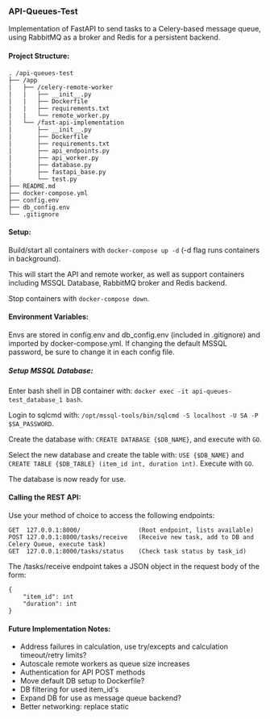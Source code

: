 ### API-Queues-Test

Implementation of FastAPI to send tasks to a Celery-based message queue, using RabbitMQ as a broker and Redis for a
persistent backend.

#### Project Structure:

    . /api-queues-test
    ├── /app              
    |   ├── /celery-remote-worker   
    |   |   ├── __init__.py   
    |   |   ├── Dockerfile
    |   |   ├── requirements.txt
    |   |   └── remote_worker.py
    |   └── /fast-api-implementation   
    |       ├── __init__.py
    |       ├── Dockerfile
    |       ├── requirements.txt
    |       ├── api_endpoints.py
    |       ├── api_worker.py
    |       ├── database.py
    |       ├── fastapi_base.py
    |       └── test.py  
    ├── README.md
    ├── docker-compose.yml
    ├── config.env
    ├── db_config.env
    └── .gitignore

#### Setup:

Build/start all containers with ```docker-compose up -d``` (-d flag runs containers in background).

This will start the API and remote worker, as well as support containers including MSSQL Database, RabbitMQ broker and 
Redis backend.

Stop containers with ```docker-compose down```.

#### Environment Variables:

Envs are stored in config.env and db_config.env (included in .gitignore) and imported by docker-compose.yml. If changing
the default MSSQL password, be sure to change it in each config file.

##### Setup MSSQL Database:

Enter bash shell in DB container with: ```docker exec -it api-queues-test_database_1 bash```.

Login to sqlcmd with: ```/opt/mssql-tools/bin/sqlcmd -S localhost -U SA -P $SA_PASSWORD```.

Create the database with: ```CREATE DATABASE {$DB_NAME}```, and execute with ```GO```.

Select the new database and create the table with: ```USE {$DB_NAME}``` 
and ```CREATE TABLE {$DB_TABLE} (item_id int, duration int)```. Execute with ```GO```.

The database is now ready for use.

#### Calling the REST API:

Use your method of choice to access the following endpoints:

    GET  127.0.0.1:8000/                (Root endpoint, lists available)
    POST 127.0.0.1:8000/tasks/receive   (Receive new task, add to DB and Celery Queue, execute task)
    GET  127.0.0.1:8000/tasks/status    (Check task status by task_id)

The /tasks/receive endpoint takes a JSON object in the request body of the form:
    
    {
        "item_id": int
        "duration": int
    }

#### Future Implementation Notes:
* Address failures in calculation, use try/excepts and calculation timeout/retry limits?
* Autoscale remote workers as queue size increases
* Authentication for API POST methods
* Move default DB setup to Dockerfile?
* DB filtering for used item_id's
* Expand DB for use as message queue backend?
* Better networking: replace static